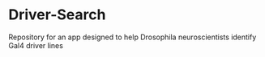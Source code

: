 # Driver-Search
Repository for an app designed to help Drosophila neuroscientists identify Gal4 driver lines
